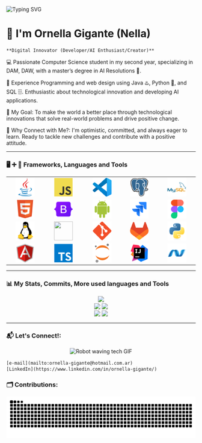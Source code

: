 
<!-- markdownlint-disable MD033 MD041 -->

 ![Typing SVG](https://readme-typing-svg.demolab.com/?lines=HELLO+WORLD!+🌍;Welcome+to+my+profile!+👋;Check+out+my+projects+🔍;Feel+free+to+connect!+🤝&font=Fira%20Code&center=true&width=600&height=100&duration=4000&pause=1000&size=40) 


<!-- markdownlint-enable MD033 -->


# 👋 I'm Ornella Gigante (Nella)
    **Digital Innovator (Developer/AI Enthusiast/Creator)**

💻 Passionate Computer Science student in my second year, specializing in DAM, DAW, with a master’s degree in AI Resolutions 🤖.
    
🚀 Experience
    Programming and web design using Java ♨️, Python 🐍, and SQL 🗄️.
    Enthusiastic about technological innovation and developing AI applications.
    
🎯 My Goal:
    To make the world a better place through technological innovations that solve real-world problems and drive positive change.
    
🌟 Why Connect with Me?:
    I'm optimistic, committed, and always eager to learn.
    Ready to tackle new challenges and contribute with a positive attitude.



---

### 🖥 ➕ 🧰 Frameworks, Languages and Tools

<table align="center" cellpadding="10"> 
    <tr>
        <td align="center" width="96">
            <a href="https://www.java.com/en/" target="_blank" rel="noreferrer"> 
                <img src="https://raw.githubusercontent.com/devicons/devicon/master/icons/java/java-original.svg" width="50" height="50"/>
            </a>
        </td>
        <td align="center" width="96">
            <a href="https://developer.mozilla.org/en-US/docs/Web/JavaScript" target="_blank" rel="noreferrer"> 
                <img src="https://raw.githubusercontent.com/devicons/devicon/master/icons/javascript/javascript-original.svg" width="50" height="50"/>
            </a>
        </td>
        <td align="center" width="96">
            <a href="https://code.visualstudio.com/" target="_blank" rel="noreferrer"> 
                <img src="https://raw.githubusercontent.com/devicons/devicon/master/icons/vscode/vscode-original.svg" width="50" height="50"/>
            </a>
        </td>
        <td align="center" width="96">
            <a href="https://www.postgresql.org/" target="_blank" rel="noreferrer">
                <img src="https://raw.githubusercontent.com/devicons/devicon/master/icons/postgresql/postgresql-original.svg" width="50" height="50"/>
            </a>
        </td>
        <td align="center" width="96">
            <a href="https://www.mysql.com/" target="_blank" rel="noreferrer"> 
                <img src="https://raw.githubusercontent.com/devicons/devicon/master/icons/mysql/mysql-original-wordmark.svg" width="50" height="50"/>
            </a>
        </td>
    </tr>
    <tr>
        <td align="center" width="96">
            <a href="https://developer.mozilla.org/en-US/docs/Glossary/HTML5" target="_blank" rel="noreferrer"> 
                <img src="https://raw.githubusercontent.com/devicons/devicon/master/icons/html5/html5-original.svg" width="50" height="50"/>
            </a>
        </td>
        <td align="center" width="96">
            <a href="https://getbootstrap.com/" target="_blank" rel="noreferrer"> 
                <img src="https://raw.githubusercontent.com/devicons/devicon/master/icons/bootstrap/bootstrap-original.svg" width="50" height="50"/>
            </a>
        </td>
        <td align="center" width="96">
            <a href="https://developer.android.com/" target="_blank" rel="noreferrer"> 
                <img src="https://raw.githubusercontent.com/devicons/devicon/master/icons/android/android-plain.svg" width="50" height="50"/>
            </a>
        </td>
        <td align="center" width="96">
            <a href="https://www.atlassian.com/jira" target="_blank" rel="noreferrer"> 
                <img src="https://raw.githubusercontent.com/devicons/devicon/master/icons/jira/jira-original.svg" width="50" height="50"/>
            </a>
        </td>
        <td align="center" width="96">
            <a href="https://www.figma.com/" target="_blank" rel="noreferrer"> 
                <img src="https://raw.githubusercontent.com/devicons/devicon/master/icons/figma/figma-original.svg" width="50" height="50"/>
            </a>
        </td>
    </tr>
    <tr>
        <td align="center" width="96">
            <a href="https://www.linux.org/" target="_blank" rel="noreferrer"> 
                <img src="https://raw.githubusercontent.com/devicons/devicon/master/icons/linux/linux-original.svg" width="50" height="50"/>
            </a>
        </td>
        <td align="center" width="96">
            <a href="https://www.cplusplus.com/" target="_blank" rel="noreferrer"> 
                <img src="https://cdn.jsdelivr.net/gh/devicons/devicon/icons/cplusplus/cplusplus-line.svg" width="50" height="50"/>
            </a>
        </td>
        <td align="center" width="96">
            <a href="https://github.com/" target="_blank" rel="noreferrer"> 
                <img src="https://raw.githubusercontent.com/devicons/devicon/master/icons/git/git-original.svg" width="50" height="50"/>
            </a>
        </td>
        <td align="center" width="96">
            <a href="https://about.gitlab.com/" target="_blank" rel="noreferrer"> 
                <img src="https://raw.githubusercontent.com/devicons/devicon/master/icons/gitlab/gitlab-original.svg" width="50" height="50"/>
            </a>
        </td>
        <td align="center" width="96">
            <a href="https://www.python.org/" target="_blank" rel="noreferrer">
                <img src="https://raw.githubusercontent.com/devicons/devicon/master/icons/python/python-original.svg" width="50" height="50"/>
            </a>
        </td>
    </tr>
    <tr>
        <td align="center" width="96">
            <a href="https://angular.io/" target="_blank" rel="noreferrer"> 
                <img src="https://raw.githubusercontent.com/devicons/devicon/master/icons/angularjs/angularjs-original.svg" width="50" height="50"/>
            </a>
        </td>
        <td align="center" width="96">
            <a href="https://www.typescriptlang.org/" target="_blank" rel="noreferrer"> 
                <img src="https://raw.githubusercontent.com/devicons/devicon/master/icons/typescript/typescript-original.svg" width="50" height="50"/>
            </a>
        </td>
        <td align="center" width="96">
            <a href="https://jupyter.org/" target="_blank" rel="noreferrer"> 
                <img src="https://raw.githubusercontent.com/devicons/devicon/master/icons/jupyter/jupyter-original.svg" width="50" height="50"/>
            </a>
        </td>
        <td align="center" width="96">
            <a href="https://www.jetbrains.com/idea/" target="_blank" rel="noreferrer"> 
                <img src="https://raw.githubusercontent.com/devicons/devicon/master/icons/intellij/intellij-original.svg" width="50" height="50"/>
            </a>
        </td>
        <td align="center" width="96">
            <a href="https://dotnet.microsoft.com/" target="_blank" rel="noreferrer"> 
                <img src="https://raw.githubusercontent.com/devicons/devicon/master/icons/dot-net/dot-net-original.svg" width="50" height="50"/>
            </a>
        </td>
    </tr>
</table>

---

### 📊 My Stats, Commits, More used languages and Tools 


<div align="center">
  <img src="http://github-profile-summary-cards.vercel.app/api/cards/profile-details?username=Ornella-Gigante&theme=2077" />
  <br/>
  <img src="http://github-profile-summary-cards.vercel.app/api/cards/repos-per-language?username=Ornella-Gigante&theme=2077" />
  <img src="http://github-profile-summary-cards.vercel.app/api/cards/most-commit-language?username=Ornella-Gigante&theme=2077" />
  <br/>
  <img src="http://github-profile-summary-cards.vercel.app/api/cards/stats?username=Ornella-Gigante&theme=2077" />
  <img src="http://github-profile-summary-cards.vercel.app/api/cards/productive-time?username=Ornella-Gigante&theme=2077&utcOffset=8" />
</div>


<!-- ![GitHub Streak](https://streak-stats.demolab.com?user=ForrestKnight&theme=gruvbox&border_radius=4.5) -->


---


### 📬 Let's Connect!:



<p align="center">
  <img src="https://media1.giphy.com/media/v1.Y2lkPTc5MGI3NjExdDd6am8wcGJrY3Rkd2d4NDk1bTd5ZDN4eXBwanJpNGV5ZGJ3bXlpcyZlcD12MV9pbnRlcm5hbF9naWZfYnlfaWQmY3Q9Zw/L1R1tvI9svkIWwpVYr/giphy.gif" alt="Robot waving tech GIF" width="800"/>
</p>

    
    [e-mail](mailto:ornella-gigante@hotmail.com.ar)
    [LinkedIn](https://www.linkedin.com/in/ornella-gigante/)



### 🗂️ Contributions:

<img class="snake-image" alt="GitHub contribution grid snake animation" src="https://github.com/Ornella-Gigante/Ornella-Gigante/blob/output/github-contribution-grid-snake.svg">







